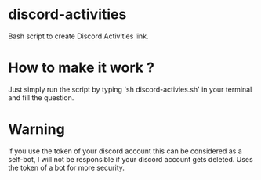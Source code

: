 # discord-activities
Bash script to create Discord Activities link.
# How to make it work ?
Just simply run the script by typing 'sh discord-activies.sh' in your terminal and fill the question.
# Warning
if you use the token of your discord account this can be considered as a self-bot,
I will not be responsible if your discord account gets deleted.
Uses the token of a bot for more security.
